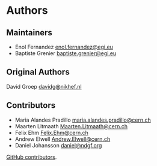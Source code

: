 # Authors

## Maintainers

- Enol Fernandez <enol.fernandez@egi.eu>
- Baptiste Grenier <baptiste.grenier@egi.eu>

## Original Authors

David Groep <davidg@nikhef.nl>

## Contributors

- Maria Alandes Pradillo <maria.alandes.pradillo@cern.ch>
- Maarten Litmaath <Maarten.Litmaath@cern.ch>
- Felix Ehm <Felix.Ehm@cern.ch>
- Andrew Elwell <Andrew.Elwell@cern.ch>
- Daniel Johansson <daniel@ndgf.org>

[GitHub contributors](https://github.com/EGI-Federation/bdii/graphs/contributors).
